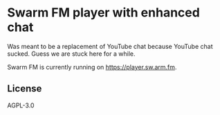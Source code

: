 # Swarm FM player with enhanced chat

Was meant to be a replacement of YouTube chat because YouTube chat sucked. Guess we are stuck here for a while.

Swarm FM is currently running on https://player.sw.arm.fm.

## License

AGPL-3.0
